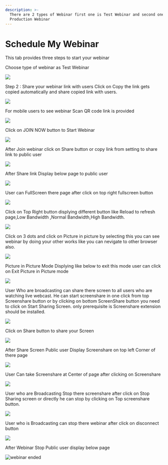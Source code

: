 ```yaml
---
description: >-
  There are 2 types of Webinar first one is Test Webinar and second one is
  Production Webinar
---
```


# Schedule My Webinar

This tab provides three steps to start your webinar

Choose type of webinar as Test Webinar

![](../.gitbook/assets/image%20%2871%29.png)



Step 2 : Share your webinar link with users Click on Copy the link gets copied automatically and share copied link with users.

![](../.gitbook/assets/image%20%2846%29.png)

For mobile users to see webinar Scan QR code link is provided

![](../.gitbook/assets/image%20%28280%29.png)

Click on JOIN NOW button to Start Webinar

![](../.gitbook/assets/image%20%28103%29.png)

After Join webinar click on Share button or copy link from setting to share link to public user

![](../.gitbook/assets/image%20%28163%29.png)

After Share link Display below page to public user

![](../.gitbook/assets/image%20%28102%29.png)

User can FullScreen there page after click on top right fullscreen button

![](../.gitbook/assets/image%20%285%29.png)

  
Click on Top Right button displying different button like Reload to refresh page,Low Bandwidth ,Normal Bandwidth,High Bandwidth.

![](../.gitbook/assets/image%20%28217%29.png)

Click on  3 dots and click on Picture in picture by selecting this you can see webinar by doing your other works like you can nevigate to other browser also.

![](../.gitbook/assets/image%20%28115%29.png)

Picture in Picture Mode Displying like below to exit this mode user can click on Exit Picture in Picture mode

![](../.gitbook/assets/image%20%28211%29.png)

User Who are broadcasting can share there screen to all users who are watching live webcast. He can start screenshare in one click from top Screenshare button or by clicking on bottom ScreenShare button you need to click on Start Sharing Screen. only prerequisite is Screenshare extension should be installed.

![](../.gitbook/assets/image%20%28193%29.png)

Click on Share button to share your Screen

![](../.gitbook/assets/image%20%28148%29.png)

After Share Screen Public user Display Screenshare on top left Corner of there page 

![](../.gitbook/assets/image%20%2875%29.png)

User Can take Screenshare at Center of page after clicking on Screenshare 

![](../.gitbook/assets/image%20%28112%29.png)

User who are Broadcasting Stop there screenshare after click on Stop Sharing screen or directly he can stop by clicking on Top screenshare button.

![](../.gitbook/assets/image%20%284%29.png)

User who is Broadcasting can stop there webinar after click on disconnect button

![](../.gitbook/assets/image%20%2865%29.png)

After Webinar Stop Public user display below page

![webinar ended](../.gitbook/assets/image%20%28224%29.png)









